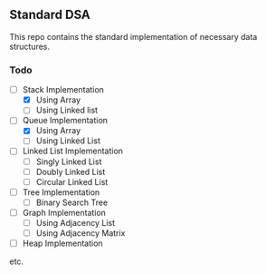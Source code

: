 ## Standard DSA

This repo contains the standard implementation of necessary data structures.

### Todo

- [ ] Stack Implementation
    - [x] Using Array
    - [ ] Using Linked list

- [ ] Queue Implementation
    - [x] Using Array
    - [ ] Using Linked List

- [ ] Linked List Implementation
    - [ ] Singly Linked List
    - [ ] Doubly Linked List
    - [ ] Circular Linked List

- [ ] Tree Implementation
    - [ ] Binary Search Tree

- [ ] Graph Implementation
    - [ ] Using Adjacency List
    - [ ] Using Adjacency Matrix

- [ ] Heap Implementation

etc.
